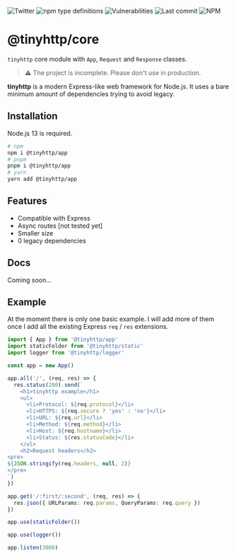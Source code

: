 ![Twitter](https://img.shields.io/twitter/follow/v1rtl.svg?label=sub%20to%20twitter&style=flat-square) ![npm type definitions](https://img.shields.io/npm/types/@tinyhttp/app?style=flat-square)
![Vulnerabilities](https://img.shields.io/snyk/vulnerabilities/npm/body-parsec.svg?style=flat-square)
![Last commit](https://img.shields.io/github/last-commit/talentlessguy/tinyhttp.svg?style=flat-square) ![NPM](https://img.shields.io/npm/l/@tinyhttp/app?style=flat-square)

# @tinyhttp/core

`tinyhttp` core module with `App`, `Request` and `Response` classes.

> ⚠ The project is incomplete. Please don't use in production.

**tinyhttp** is a modern Express-like web framework for Node.js. It uses a bare minimum amount of dependencies trying to avoid legacy.

## Installation

Node.js 13 is required.

```sh
# npm
npm i @tinyhttp/app
# pnpm
pnpm i @tinyhttp/app
# yarn
yarn add @tinyhttp/app
```

## Features

- Compatible with Express
- Async routes [not tested yet]
- Smaller size
- 0 legacy dependencies

## Docs

Coming soon...

## Example

At the moment there is only one basic example. I will add more of them once I add all the existing Express `req` / `res` extensions.

```ts
import { App } from '@tinyhttp/app'
import staticFolder from '@tinyhttp/static'
import logger from '@tinyhttp/logger'

const app = new App()

app.all('/', (req, res) => {
  res.status(200).send(`
    <h1>tinyhttp example</h1>
    <ul>
      <li>Protocol: ${req.protocol}</li>
      <li>HTTPS: ${req.secure ? 'yes' : 'no'}</li>
      <li>URL: ${req.url}</li>
      <li>Method: ${req.method}</li>
      <li>Host: ${req.hostname}</li>
      <li>Status: ${res.statusCode}</li>
    </ul>
    <h2>Request headers</h2>
<pre>
${JSON.stringify(req.headers, null, 2)}
</pre>
`)
})

app.get('/:first/:second', (req, res) => {
  res.json({ URLParams: req.params, QueryParams: req.query })
})

app.use(staticFolder())

app.use(logger())

app.listen(3000)
```
